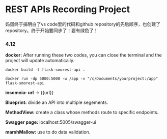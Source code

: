 # REST APIs Recording Project


妈蛋终于搞明白了vs code里的代码和github repository的先后顺序，也创建了repository。终于开始要同步了！要有绿色了！

### 4.12

 **docker:** After running these two codes, you can close the terminal and the project will update automatically.
```
docker build -t flask-smorest-api . 
```
 ```
 docker run -dp 5000:5000 -w /app -v "/c/Documents/yourproject:/app" flask-smorest-api
 ```
        
         

**insomnia:**  **url** -> {{url}} 

**Blueprint:** divide an API into multiple segements.

**MethodView:** create a class whose methods route to specific endpoints.

**Swagger page:** localhost:5005/swagger-ui

**marshMallow:** use to do data validation.